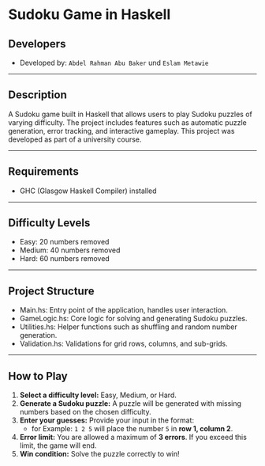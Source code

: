 # Sudoku Game in Haskell


## Developers
- Developed by: `Abdel Rahman Abu Baker` und `Eslam Metawie`
---

## Description
A Sudoku game built in Haskell that allows users to play Sudoku puzzles of varying difficulty. The project includes features such as automatic puzzle generation, error tracking, and interactive gameplay. This project was developed as part of a university course.

---

## Requirements
- GHC (Glasgow Haskell Compiler) installed
---

## Difficulty Levels
- Easy: 20 numbers removed
- Medium: 40 numbers removed
- Hard: 60 numbers removed
---

## Project Structure
- Main.hs: Entry point of the application, handles user interaction.
- GameLogic.hs: Core logic for solving and generating Sudoku puzzles.
- Utilities.hs: Helper functions such as shuffling and random number generation.
- Validation.hs: Validations for grid rows, columns, and sub-grids.
----
## How to Play

1. **Select a difficulty level:** Easy, Medium, or Hard.
2. **Generate a Sudoku puzzle:** A puzzle will be generated with missing numbers based on the chosen difficulty.
3. **Enter your guesses:** Provide your input in the format:
    - for Example: `1 2 5` will place the number `5` in **row 1, column 2**.
4. **Error limit:** You are allowed a maximum of **3 errors**. If you exceed this limit, the game will end.
5. **Win condition:** Solve the puzzle correctly to win!
